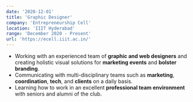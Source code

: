 ```yaml
---
date: '2020-12-01'
title: 'Graphic Designer'
company: 'Entrepreneurship Cell'
location: 'IIIT Hyderabad'
range: 'December 2020 - Present'
url: 'https://ecell.iiit.ac.in/'
---
```


- Working with an experienced team of **graphic and web designers** and creating holistic visual solutions for **marketing events** and **bolster branding**.
- Communicating with multi-disciplinary teams such as **marketing**, **coordination**, **tech**, and **clients** on a daily basis.
- Learning how to work in an excellent **professional team environment** with seniors and alumni of the club.
